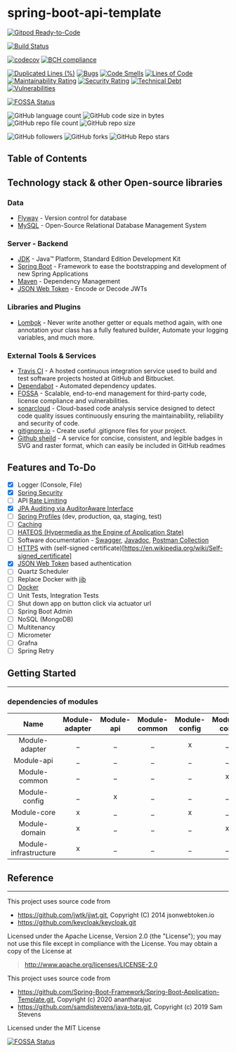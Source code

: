 # spring-boot-api-template 

[![Gitpod Ready-to-Code](https://img.shields.io/badge/Gitpod-ready--to--code-blue?logo=gitpod)](https://gitpod.io/#https://github.com/dangdinhtai0001/spring-boot-api-template/tree/dangdinhtai)

[![Build Status](https://travis-ci.org/dangdinhtai0001/spring-boot-api-template.svg?branch=dangdinhtai)](https://travis-ci.org/dangdinhtai0001/spring-boot-api-template)

[![codecov](https://codecov.io/gh/dangdinhtai0001/spring-boot-api-template/branch/dangdinhtai/graph/badge.svg?token=G9KEPDJSFQ)](https://codecov.io/gh/dangdinhtai0001/spring-boot-api-template)
[![BCH compliance](https://bettercodehub.com/edge/badge/dangdinhtai0001/spring-boot-api-template?branch=master)](https://bettercodehub.com/)

[![Duplicated Lines (%)](https://sonarcloud.io/api/project_badges/measure?project=dangdinhtai0001_spring-boot-api-template&metric=duplicated_lines_density)](https://sonarcloud.io/dashboard?id=dangdinhtai0001_spring-boot-api-template)
[![Bugs](https://sonarcloud.io/api/project_badges/measure?project=dangdinhtai0001_spring-boot-api-template&metric=bugs)](https://sonarcloud.io/dashboard?id=dangdinhtai0001_spring-boot-api-template)
[![Code Smells](https://sonarcloud.io/api/project_badges/measure?project=dangdinhtai0001_spring-boot-api-template&metric=code_smells)](https://sonarcloud.io/dashboard?id=dangdinhtai0001_spring-boot-api-template)
[![Lines of Code](https://sonarcloud.io/api/project_badges/measure?project=dangdinhtai0001_spring-boot-api-template&metric=ncloc)](https://sonarcloud.io/dashboard?id=dangdinhtai0001_spring-boot-api-template)
[![Maintainability Rating](https://sonarcloud.io/api/project_badges/measure?project=dangdinhtai0001_spring-boot-api-template&metric=sqale_rating)](https://sonarcloud.io/dashboard?id=dangdinhtai0001_spring-boot-api-template)
[![Security Rating](https://sonarcloud.io/api/project_badges/measure?project=dangdinhtai0001_spring-boot-api-template&metric=security_rating)](https://sonarcloud.io/dashboard?id=dangdinhtai0001_spring-boot-api-template)
[![Technical Debt](https://sonarcloud.io/api/project_badges/measure?project=dangdinhtai0001_spring-boot-api-template&metric=sqale_index)](https://sonarcloud.io/dashboard?id=dangdinhtai0001_spring-boot-api-template)
[![Vulnerabilities](https://sonarcloud.io/api/project_badges/measure?project=dangdinhtai0001_spring-boot-api-template&metric=vulnerabilities)](https://sonarcloud.io/dashboard?id=dangdinhtai0001_spring-boot-api-template)

[![FOSSA Status](https://app.fossa.com/api/projects/git%2Bgithub.com%2Fdangdinhtai0001%2Fspring-boot-api-template.svg?type=shield)](https://app.fossa.com/projects/git%2Bgithub.com%2Fdangdinhtai0001%2Fspring-boot-api-template?ref=badge_shield)

![GitHub language count](https://img.shields.io/github/languages/count/dangdinhtai0001/spring-boot-api-template)
![GitHub code size in bytes](https://img.shields.io/github/languages/code-size/dangdinhtai0001/spring-boot-api-template)
![GitHub repo file count](https://img.shields.io/github/directory-file-count/dangdinhtai0001/spring-boot-api-template)
![GitHub repo size](https://img.shields.io/github/repo-size/dangdinhtai0001/spring-boot-api-template)

![GitHub followers](https://img.shields.io/github/followers/dangdinhtai0001?style=social)
![GitHub forks](https://img.shields.io/github/forks/dangdinhtai0001/spring-boot-api-template?style=social)
![GitHub Repo stars](https://img.shields.io/github/stars/dangdinhtai0001/spring-boot-api-template?style=social)


## Table of Contents

## Technology stack & other Open-source libraries

### Data

* 	[Flyway](https://flywaydb.org/) - Version control for database
* 	[MySQL](https://www.mysql.com/) - Open-Source Relational Database Management System

### Server - Backend

* 	[JDK](https://www.oracle.com/java/technologies/javase-jdk11-downloads.html) - Java™ Platform, Standard Edition Development Kit
* 	[Spring Boot](https://spring.io/projects/spring-boot) - Framework to ease the bootstrapping and development of new Spring Applications
* 	[Maven](https://maven.apache.org/) - Dependency Management
* 	[JSON Web Token](https://www.jsonwebtoken.io/) - Encode or Decode JWTs

###  Libraries and Plugins

* 	[Lombok](https://projectlombok.org/) - Never write another getter or equals method again, with one annotation your class has a fully featured builder, Automate your logging variables, and much more.

### External Tools & Services

* 	[Travis CI](https://travis-ci.org/github/dangdinhtai0001/spring-boot-api-template) - A hosted continuous integration service used to build and test software projects hosted at GitHub and Bitbucket.
*	[Dependabot](https://dependabot.com/) - Automated dependency updates.
*	[FOSSA](https://fossa.com/) - Scalable, end-to-end management for third-party code, license compliance and vulnerabilities.
*	[sonarcloud](https://sonarcloud.io/dashboard?id=dangdinhtai0001_spring-boot-api-template) - Cloud-based code analysis service designed to detect code quality issues continuously ensuring the maintainability, reliability and security of code.
* [gitignore.io](https://www.toptal.com/developers/gitignore/api/java,eclipse,intellij) - Create useful .gitignore files for your project.
* [Github sheild](https://shields.io/) - A service for concise, consistent, and legible badges in SVG and raster format, which can easily be included in GitHub readmes

## Features and To-Do

* 	[x] Logger (Console, File)
* 	[x] [Spring Security](https://spring.io/projects/spring-security)
* 	[ ] API [Rate Limiting](https://en.wikipedia.org/wiki/Rate_limiting)
* 	[x] [JPA Auditing via AuditorAware Interface](https://docs.spring.io/spring-data/jpa/docs/1.7.0.DATAJPA-580-SNAPSHOT/reference/html/auditing.html)
* 	[ ] [Spring Profiles](https://docs.spring.io/spring-boot/docs/current/reference/html/spring-boot-features.html#boot-features-profiles) (dev, production, qa, staging, test)
* 	[ ] [Caching](https://docs.spring.io/spring-boot/docs/2.1.6.RELEASE/reference/html/boot-features-caching.html)
* 	[ ] [HATEOS (Hypermedia as the Engine of Application State)](https://en.wikipedia.org/wiki/HATEOAS)
* 	[ ] Software documentation - [Swagger](https://swagger.io/), [Javadoc](https://en.wikipedia.org/wiki/Javadoc), [Postman Collection](https://www.postman.com/collection/)
* 	[ ] [HTTPS](https://en.wikipedia.org/wiki/HTTPS) with (self-signed certificate)[https://en.wikipedia.org/wiki/Self-signed_certificate]
* 	[x] [JSON Web Token](https://www.jsonwebtoken.io/) based authentication
* 	[ ] Quartz Scheduler
* 	[ ] Replace Docker with [jib](https://github.com/GoogleContainerTools/jib)
* 	[ ] [Docker](https://www.docker.com/)
*  [ ] Unit Tests, Integration Tests
* 	[ ] Shut down app on button click via actuator url 
* 	[ ] Spring Boot Admin
* 	[ ] NoSQL (MongoDB)
* 	[ ] Multitenancy
* 	[ ] Micrometer
* 	[ ] Grafna
* 	[ ] Spring Retry

## Getting Started
---

### dependencies of modules

|Name|Module-adapter| Module-api| Module-common| Module-config| Module-core| Module-domain| Module-infrastructure|
|:---:|:---:|:---:|:---:|:---:|:---:|:---:|:---:|
|Module-adapter|_|_|_|x|_|_|_|
| Module-api|_|_|_|_|_|_|_|_|
| Module-common|_|_|_|_|x|_|_| 
| Module-config|_|x|_|_|_|_|_| 
| Module-core|x|_|_|x|_|_| _|
| Module-domain|x|_|_|_|x|_|x| 
| Module-infrastructure|x|_|_|_|_|_|_|

## Reference
---
This project uses source code from 
 - https://github.com/jwtk/jjwt.git, Copyright (C) 2014 jsonwebtoken.io
 - https://github.com/keycloak/keycloak.git

Licensed under the Apache License, Version 2.0 (the "License");
you may not use this file except in compliance with the License.
You may obtain a copy of the License at
>http://www.apache.org/licenses/LICENSE-2.0

This project uses source code from
- https://github.com/Spring-Boot-Framework/Spring-Boot-Application-Template.git, Copyright (c) 2020 anantharajuc
- https://github.com/samdjstevens/java-totp.git, Copyright (c) 2019 Sam Stevens

Licensed under the MIT License


[![FOSSA Status](https://app.fossa.com/api/projects/git%2Bgithub.com%2Fdangdinhtai0001%2Fspring-boot-api-template.svg?type=large)](https://app.fossa.com/projects/git%2Bgithub.com%2Fdangdinhtai0001%2Fspring-boot-api-template?ref=badge_large)
